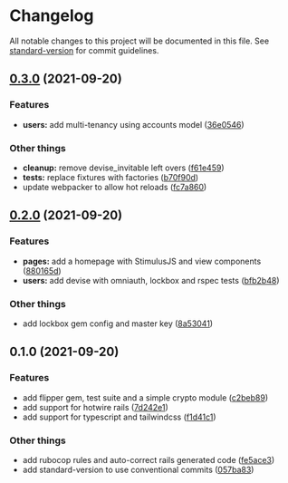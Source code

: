 # Changelog

All notable changes to this project will be documented in this file. See [standard-version](https://github.com/conventional-changelog/standard-version) for commit guidelines.

## [0.3.0](https://github.com/nikhgupta/tarnhelm_kit_v2/compare/v0.2.0...v0.3.0) (2021-09-20)


### Features

* **users:** add multi-tenancy using accounts model ([36e0546](https://github.com/nikhgupta/tarnhelm_kit_v2/commit/36e05466ef70bfbd534cc9341cba35bc7ca28b71))


### Other things

* **cleanup:** remove devise_invitable left overs ([f61e459](https://github.com/nikhgupta/tarnhelm_kit_v2/commit/f61e45975602a22333bf47022665f01b20552f87))
* **tests:** replace fixtures with factories ([b70f90d](https://github.com/nikhgupta/tarnhelm_kit_v2/commit/b70f90d3d20adfb2a75102e200c12ce3332e7b21))
* update webpacker to allow hot reloads ([fc7a860](https://github.com/nikhgupta/tarnhelm_kit_v2/commit/fc7a8602d868ea17ac53f6ccaa2315fe9b933041))

## [0.2.0](https://github.com/nikhgupta/tarnhelm_kit_v2/compare/v0.1.0...v0.2.0) (2021-09-20)


### Features

* **pages:** add a homepage with StimulusJS and view components ([880165d](https://github.com/nikhgupta/tarnhelm_kit_v2/commit/880165d3fab46e13aa5f5d7565387101f5a7c74f))
* **users:** add devise with omniauth, lockbox and rspec tests ([bfb2b48](https://github.com/nikhgupta/tarnhelm_kit_v2/commit/bfb2b48a0998c0e9a3b613b2e208477c75fd6251))


### Other things

* add lockbox gem config and master key ([8a53041](https://github.com/nikhgupta/tarnhelm_kit_v2/commit/8a530415fa32c4c931d00c7ca712dc191e5d0239))

## 0.1.0 (2021-09-20)


### Features

* add flipper gem, test suite and a simple crypto module ([c2beb89](https://github.com/nikhgupta/tarnhelm_kit_v2/commit/c2beb891e70139b44c2f0c2611f63da6a83c191d))
* add support for hotwire rails ([7d242e1](https://github.com/nikhgupta/tarnhelm_kit_v2/commit/7d242e163a2ad35d359cb8c3259086ba659e1909))
* add support for typescript and tailwindcss ([f1d41c1](https://github.com/nikhgupta/tarnhelm_kit_v2/commit/f1d41c1438815c808efb7faaa85b2eb44b6339b1))


### Other things

* add rubocop rules and auto-correct rails generated code ([fe5ace3](https://github.com/nikhgupta/tarnhelm_kit_v2/commit/fe5ace3a328b024d91316d404ba6a079747c9f88))
* add standard-version to use conventional commits ([057ba83](https://github.com/nikhgupta/tarnhelm_kit_v2/commit/057ba837d7bdd7b19646909eb0fc956208849877))
